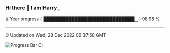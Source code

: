 ### Hi there 👋 I am Harry , 

⏳ Year progress { █████████████████████████████▁ } 98.98 %

---

⏰ Updated on Wed, 28 Dec 2022 06:37:58 GMT

![Progress Bar CI](https://github.com/duykhang68/duykhang68/workflows/Progress%20Bar%20CI/badge.svg)
